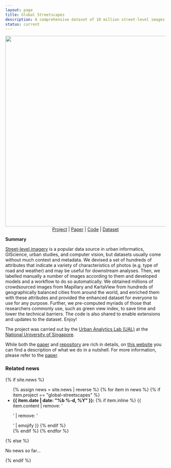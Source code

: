 ```yaml
---
layout: page
title: Global Streetscapes
description: A comprehensive dataset of 10 million street-level images across 688 cities for urban science and analytics
status: current
---
```


<center>
  <img src="/assets/img/mosaic_graphical_abstract.jpg" width="900" height="600"> <br />
   <a href="https://ual.sg/project/global-streetscapes/">Project</a> |
   <a href="https://www.sciencedirect.com/science/article/pii/S0924271624002612">Paper</a> |
   <a href="https://github.com/ualsg/global-streetscapes">Code</a> |
   <a href="https://huggingface.co/datasets/NUS-UAL/global-streetscapes">Dataset</a>
</center>

**Summary**

[Street-level imagery](https://ual.sg/publication/2021-land-svi-review/) is a popular data source in urban informatics, GIScience, urban studies, and computer vision, but datasets usually come without much context and metadata.
We devised a set of hundreds of attributes that indicate a variety of characteristics of photos (e.g. type of road and weather) and may be useful for downstream analyses.
Then, we labelled manually a number of images according to them and developed models and a workflow to do so automatically.
We obtained millions of crowdsourced images from Mapillary and KartaView from hundreds of geographically balanced cities from around the world, and enriched them with these attributes and provided the enhanced dataset for everyone to use for any purpose.
Further, we pre-computed myriads of those that researchers commonly use, such as green view index, to save time and lower the technical barriers.
The code is also shared to enable extensions and updates to the dataset.
Enjoy!

The project was carried out by the [Urban Analytics Lab (UAL)](https://ual.sg/) at the [National University of Singapore](https://nus.edu.sg/).

While both the [paper](https://www.sciencedirect.com/science/article/pii/S0924271624002612) and [repository](https://github.com/ualsg/global-streetscapes) are rich in details, on [this website](https://ual.sg/project/global-streetscapes/) you can find a description of what we do in a nutshell.
For more information, please refer to the [paper](https://www.sciencedirect.com/science/article/pii/S0924271624002612).

<div>
<h3> Related news</h3>
  {% if site.news  %}
    <ul>
    {% assign news = site.news | reverse %}
    {% for item in news %}
      {% if item.project == "global-streetscapes" %}
      <li>
        <strong>{{ item.date | date: "%b %-d, %Y" }}:</strong>
          {% if item.inline %}
            {{ item.content | remove: '<p>' | remove: '</p>' | emojify }}
          {% endif %}
      </li>
      {% endif %}
    {% endfor %}
    </ul>
  {% else %}
    <p>No news so far...</p>
  {% endif %}
</div>
